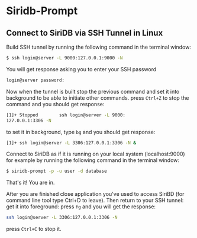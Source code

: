 # Siridb-Prompt


## Connect to SiriDB via SSH Tunnel in Linux


Build SSH tunnel by running the following command in the terminal window:
```bash
$ ssh login@server -L 9000:127.0.0.1:9000 -N
```

You will get response asking you to enter your SSH password
```bash
login@server password:
```

Now when the tunnel is built stop the previous command and set it into background to be able to initiate other commands.
press `Ctrl+Z` to stop the command and you should get response:
```bash
[1]+ Stopped        ssh login@server -L 9000:
127.0.0.1:3306 -N
```
to set it in background, type `bg` and you should get response:
```bash
[1]+ ssh login@server -L 3306:127.0.0.1:3306 -N &
```
Connect to SiriDB as if it is running on your local system (localhost:9000) for example by running the following command in the terminal window:
```bash
$ siridb-prompt -p -u user -d database
```
That's it! You are in.

After you are finished close application you've used to access SiriBD (for command line tool type Ctrl+D to leave).
Then return to your SSH tunnel:
get it into foreground: press `fg` and you will get the response:  
```bash
ssh login@server -L 3306:127.0.0.1:3306 -N
```
press `Ctrl+C` to stop it.
